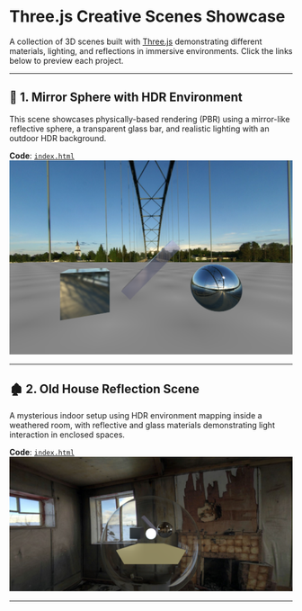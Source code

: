 # Three.js Creative Scenes Showcase

A collection of 3D scenes built with [Three.js](https://threejs.org/) demonstrating different materials, lighting, and reflections in immersive environments. Click the links below to preview each project.

---

## 🔮 1. Mirror Sphere with HDR Environment

This scene showcases physically-based rendering (PBR) using a mirror-like reflective sphere, a transparent glass bar, and realistic lighting with an outdoor HDR background.

**Code**: [`index.html`](./mirror-sphere/index.html)  
![Mirror Sphere](./mirror-sphere/img.png)

---

## 🏚️ 2. Old House Reflection Scene

A mysterious indoor setup using HDR environment mapping inside a weathered room, with reflective and glass materials demonstrating light interaction in enclosed spaces.

**Code**: [`index.html`](./old-house/index.html)  
![Old House](./old-house/img2.png)

---


